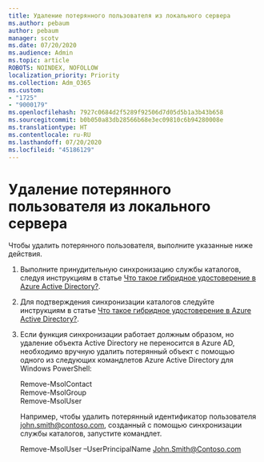 ```yaml
---
title: Удаление потерянного пользователя из локального сервера
ms.author: pebaum
author: pebaum
manager: scotv
ms.date: 07/20/2020
ms.audience: Admin
ms.topic: article
ROBOTS: NOINDEX, NOFOLLOW
localization_priority: Priority
ms.collection: Adm_O365
ms.custom:
- "1725"
- "9000179"
ms.openlocfilehash: 7927c0684d2f5289f92506d7d05d5b1a3b43b658
ms.sourcegitcommit: b0b050a83db28566b68e3ec09810c6b94280008e
ms.translationtype: HT
ms.contentlocale: ru-RU
ms.lasthandoff: 07/20/2020
ms.locfileid: "45186129"
---
```

# <a name="delete-orphaned-user-from-on-premises-server"></a>Удаление потерянного пользователя из локального сервера

Чтобы удалить потерянного пользователя, выполните указанные ниже действия.

1. Выполните принудительную синхронизацию службы каталогов, следуя инструкциям в статье [Что такое гибридное удостоверение в Azure Active Directory?](https://technet.microsoft.com/library/jj151771.aspx#bkmk_synchronizedirectories).

2. Для подтверждения синхронизации каталогов следуйте инструкциям в статье [Что такое гибридное удостоверение в Azure Active Directory?](https://technet.microsoft.com/library/jj151797.aspx).

3. Если функция синхронизации работает должным образом, но удаление объекта Active Directory не переносится в Azure AD, необходимо вручную удалить потерянный объект с помощью одного из следующих командлетов Azure Active Directory для Windows PowerShell:

    Remove-MsolContact  
    Remove-MsolGroup  
    Remove-MsolUser

    Например, чтобы удалить потерянный идентификатор пользователя john.smith@contoso.com, созданный с помощью синхронизации службы каталогов, запустите командлет.

    Remove-MsolUser –UserPrincipalName John.Smith@Contoso.com